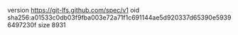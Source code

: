 version https://git-lfs.github.com/spec/v1
oid sha256:a01533c0db03f9fba003e72a71f1c691144ae5d920337d65390e59396497230f
size 8931
